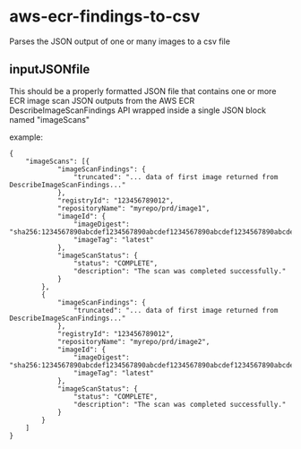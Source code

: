 # aws-ecr-findings-to-csv
Parses the JSON output of one or many images to a csv file

## inputJSONfile
This should be a properly formatted JSON file that contains one or more ECR image scan JSON outputs from the AWS ECR DescribeImageScanFindings API wrapped inside a single JSON block named "imageScans"

example:
```
{
	"imageScans": [{
			"imageScanFindings": {
				"truncated": "... data of first image returned from DescribeImageScanFindings..."
			},
			"registryId": "123456789012",
			"repositoryName": "myrepo/prd/image1",
			"imageId": {
				"imageDigest": "sha256:1234567890abcdef1234567890abcdef1234567890abcdef1234567890abcdef",
				"imageTag": "latest"
			},
			"imageScanStatus": {
				"status": "COMPLETE",
				"description": "The scan was completed successfully."
			}
		},
		{
			"imageScanFindings": {
				"truncated": "... data of first image returned from DescribeImageScanFindings..."
			},
			"registryId": "123456789012",
			"repositoryName": "myrepo/prd/image2",
			"imageId": {
				"imageDigest": "sha256:1234567890abcdef1234567890abcdef1234567890abcdef1234567890abcdef",
				"imageTag": "latest"
			},
			"imageScanStatus": {
				"status": "COMPLETE",
				"description": "The scan was completed successfully."
			}
		}
	]
}
```
